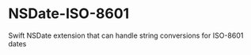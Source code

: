 NSDate-ISO-8601
===============

Swift NSDate extension that can handle string conversions for ISO-8601 dates
